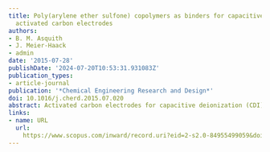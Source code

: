 ```yaml
---
title: Poly(arylene ether sulfone) copolymers as binders for capacitive deionization
  activated carbon electrodes
authors:
- B. M. Asquith
- J. Meier-Haack
- admin
date: '2015-07-28'
publishDate: '2024-07-20T10:53:31.931083Z'
publication_types:
- article-journal
publication: '*Chemical Engineering Research and Design*'
doi: 10.1016/j.cherd.2015.07.020
abstract: Activated carbon electrodes for capacitive deionization (CDI) have been prepared using poly(arylene ether sulfone) random copolymers as binders. Due to the reduced mechanical strength and enhanced swelling of the polymers compared with PVDF binder, a 15 wt.% composition was found to be required to adequately bind the carbon particles. The hydrophilic nature of the polymers increased the wettability of the electrodes, however CV and EIS testing revealed a loss in capacitance compared with electrodes prepared with PVDF. This is thought to have been a result of polymer swelling, which reduced particle contact and hence charge transfer pathways within the carbon electrodes. As a result, poor micropore double layer formation was observed. Promisingly, EIS testing showed low charging resistance compared with electrodes prepared with PVDF, indicating the potential for hydrophilic polymers to be used as binders in CDI electrodes if charge transfer pathways between carbon particles can be maintained.
links:
- name: URL
  url: 
    https://www.scopus.com/inward/record.uri?eid=2-s2.0-84955499059&doi=10.1016%2fj.cherd.2015.07.020&partnerID=40&md5=2df07e8c2afb19226d2f491268fb958f
---
```

